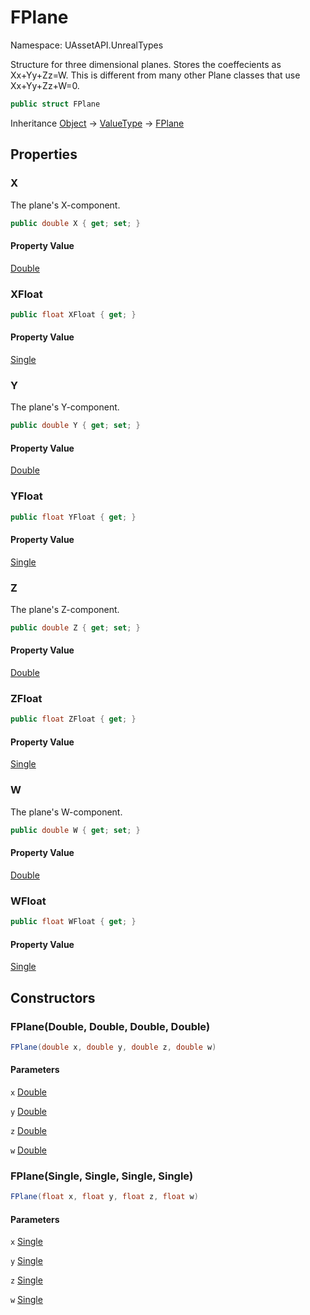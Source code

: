 # FPlane

Namespace: UAssetAPI.UnrealTypes

Structure for three dimensional planes.
 Stores the coeffecients as Xx+Yy+Zz=W.
 This is different from many other Plane classes that use Xx+Yy+Zz+W=0.

```csharp
public struct FPlane
```

Inheritance [Object](https://docs.microsoft.com/en-us/dotnet/api/system.object) → [ValueType](https://docs.microsoft.com/en-us/dotnet/api/system.valuetype) → [FPlane](./uassetapi.unrealtypes.fplane.md)

## Properties

### **X**

The plane's X-component.

```csharp
public double X { get; set; }
```

#### Property Value

[Double](https://docs.microsoft.com/en-us/dotnet/api/system.double)<br>

### **XFloat**

```csharp
public float XFloat { get; }
```

#### Property Value

[Single](https://docs.microsoft.com/en-us/dotnet/api/system.single)<br>

### **Y**

The plane's Y-component.

```csharp
public double Y { get; set; }
```

#### Property Value

[Double](https://docs.microsoft.com/en-us/dotnet/api/system.double)<br>

### **YFloat**

```csharp
public float YFloat { get; }
```

#### Property Value

[Single](https://docs.microsoft.com/en-us/dotnet/api/system.single)<br>

### **Z**

The plane's Z-component.

```csharp
public double Z { get; set; }
```

#### Property Value

[Double](https://docs.microsoft.com/en-us/dotnet/api/system.double)<br>

### **ZFloat**

```csharp
public float ZFloat { get; }
```

#### Property Value

[Single](https://docs.microsoft.com/en-us/dotnet/api/system.single)<br>

### **W**

The plane's W-component.

```csharp
public double W { get; set; }
```

#### Property Value

[Double](https://docs.microsoft.com/en-us/dotnet/api/system.double)<br>

### **WFloat**

```csharp
public float WFloat { get; }
```

#### Property Value

[Single](https://docs.microsoft.com/en-us/dotnet/api/system.single)<br>

## Constructors

### **FPlane(Double, Double, Double, Double)**

```csharp
FPlane(double x, double y, double z, double w)
```

#### Parameters

`x` [Double](https://docs.microsoft.com/en-us/dotnet/api/system.double)<br>

`y` [Double](https://docs.microsoft.com/en-us/dotnet/api/system.double)<br>

`z` [Double](https://docs.microsoft.com/en-us/dotnet/api/system.double)<br>

`w` [Double](https://docs.microsoft.com/en-us/dotnet/api/system.double)<br>

### **FPlane(Single, Single, Single, Single)**

```csharp
FPlane(float x, float y, float z, float w)
```

#### Parameters

`x` [Single](https://docs.microsoft.com/en-us/dotnet/api/system.single)<br>

`y` [Single](https://docs.microsoft.com/en-us/dotnet/api/system.single)<br>

`z` [Single](https://docs.microsoft.com/en-us/dotnet/api/system.single)<br>

`w` [Single](https://docs.microsoft.com/en-us/dotnet/api/system.single)<br>
